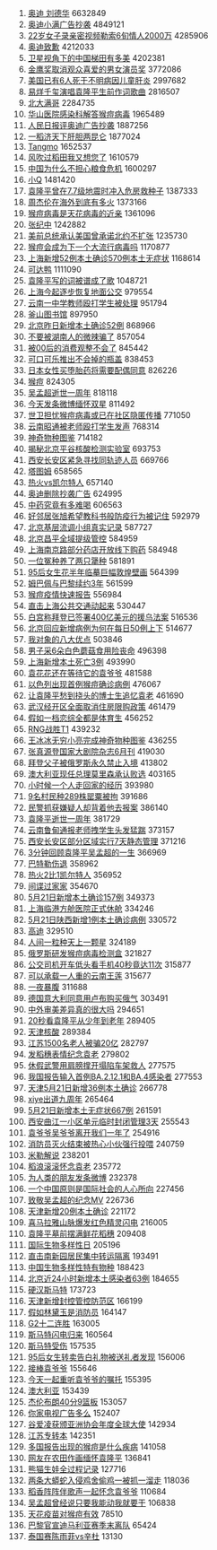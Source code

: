 1. [奥迪 刘德华](https://s.weibo.com//weibo?q=%E5%A5%A5%E8%BF%AA%20%E5%88%98%E5%BE%B7%E5%8D%8E&Refer=top) 6632849
2. [奥迪小满广告抄袭](https://s.weibo.com//weibo?q=%23%E5%A5%A5%E8%BF%AA%E5%B0%8F%E6%BB%A1%E5%B9%BF%E5%91%8A%E6%8A%84%E8%A2%AD%23&Refer=top) 4849121
3. [22岁女子录亲密视频勒索6旬情人2000万](https://s.weibo.com//weibo?q=%2322%E5%B2%81%E5%A5%B3%E5%AD%90%E5%BD%95%E4%BA%B2%E5%AF%86%E8%A7%86%E9%A2%91%E5%8B%92%E7%B4%A26%E6%97%AC%E6%83%85%E4%BA%BA2000%E4%B8%87%23&Refer=top) 4285906
4. [奥迪致歉](https://s.weibo.com//weibo?q=%23%E5%A5%A5%E8%BF%AA%E8%87%B4%E6%AD%89%23&Refer=top) 4212033
5. [卫星视角下的中国梯田有多美](https://s.weibo.com//weibo?q=%23%E5%8D%AB%E6%98%9F%E8%A7%86%E8%A7%92%E4%B8%8B%E7%9A%84%E4%B8%AD%E5%9B%BD%E6%A2%AF%E7%94%B0%E6%9C%89%E5%A4%9A%E7%BE%8E%23&Refer=top) 4202381
6. [金鹰奖取消观众喜爱的男女演员奖](https://s.weibo.com//weibo?q=%23%E9%87%91%E9%B9%B0%E5%A5%96%E5%8F%96%E6%B6%88%E8%A7%82%E4%BC%97%E5%96%9C%E7%88%B1%E7%9A%84%E7%94%B7%E5%A5%B3%E6%BC%94%E5%91%98%E5%A5%96%23&Refer=top) 3772086
7. [美国已有6人死于不明病因儿童肝炎](https://s.weibo.com//weibo?q=%23%E7%BE%8E%E5%9B%BD%E5%B7%B2%E6%9C%896%E4%BA%BA%E6%AD%BB%E4%BA%8E%E4%B8%8D%E6%98%8E%E7%97%85%E5%9B%A0%E5%84%BF%E7%AB%A5%E8%82%9D%E7%82%8E%23&Refer=top) 2997682
8. [易烊千玺演唱袁隆平生前作词歌曲](https://s.weibo.com//weibo?q=%23%E6%98%93%E7%83%8A%E5%8D%83%E7%8E%BA%E6%BC%94%E5%94%B1%E8%A2%81%E9%9A%86%E5%B9%B3%E7%94%9F%E5%89%8D%E4%BD%9C%E8%AF%8D%E6%AD%8C%E6%9B%B2%23&Refer=top) 2816507
9. [北大满哥](https://s.weibo.com//weibo?q=%E5%8C%97%E5%A4%A7%E6%BB%A1%E5%93%A5&Refer=top) 2284735
10. [华山医院感染科解答猴痘病毒](https://s.weibo.com//weibo?q=%23%E5%8D%8E%E5%B1%B1%E5%8C%BB%E9%99%A2%E6%84%9F%E6%9F%93%E7%A7%91%E8%A7%A3%E7%AD%94%E7%8C%B4%E7%97%98%E7%97%85%E6%AF%92%23&Refer=top) 1965489
11. [人民日报评奥迪广告抄袭](https://s.weibo.com//weibo?q=%23%E4%BA%BA%E6%B0%91%E6%97%A5%E6%8A%A5%E8%AF%84%E5%A5%A5%E8%BF%AA%E5%B9%BF%E5%91%8A%E6%8A%84%E8%A2%AD%23&Refer=top) 1887256
12. [一稻济天下肝胆两昆仑](https://s.weibo.com//weibo?q=%23%E4%B8%80%E7%A8%BB%E6%B5%8E%E5%A4%A9%E4%B8%8B%E8%82%9D%E8%83%86%E4%B8%A4%E6%98%86%E4%BB%91%23&Refer=top) 1877024
13. [Tangmo](https://s.weibo.com//weibo?q=Tangmo&Refer=top) 1652537
14. [风吹过稻田我又想您了](https://s.weibo.com//weibo?q=%23%E9%A3%8E%E5%90%B9%E8%BF%87%E7%A8%BB%E7%94%B0%E6%88%91%E5%8F%88%E6%83%B3%E6%82%A8%E4%BA%86%23&Refer=top) 1610579
15. [中国为什么不担心粮食危机](https://s.weibo.com//weibo?q=%23%E4%B8%AD%E5%9B%BD%E4%B8%BA%E4%BB%80%E4%B9%88%E4%B8%8D%E6%8B%85%E5%BF%83%E7%B2%AE%E9%A3%9F%E5%8D%B1%E6%9C%BA%23&Refer=top) 1600297
16. [小Q](https://s.weibo.com//weibo?q=%E5%B0%8FQ&Refer=top) 1481420
17. [袁隆平曾在7.7级地震时冲入危房救种子](https://s.weibo.com//weibo?q=%23%E8%A2%81%E9%9A%86%E5%B9%B3%E6%9B%BE%E5%9C%A87.7%E7%BA%A7%E5%9C%B0%E9%9C%87%E6%97%B6%E5%86%B2%E5%85%A5%E5%8D%B1%E6%88%BF%E6%95%91%E7%A7%8D%E5%AD%90%23&Refer=top) 1387333
18. [周杰伦在海外到底有多火](https://s.weibo.com//weibo?q=%E5%91%A8%E6%9D%B0%E4%BC%A6%E5%9C%A8%E6%B5%B7%E5%A4%96%E5%88%B0%E5%BA%95%E6%9C%89%E5%A4%9A%E7%81%AB&Refer=top) 1373166
19. [猴痘病毒是天花病毒的近亲](https://s.weibo.com//weibo?q=%23%E7%8C%B4%E7%97%98%E7%97%85%E6%AF%92%E6%98%AF%E5%A4%A9%E8%8A%B1%E7%97%85%E6%AF%92%E7%9A%84%E8%BF%91%E4%BA%B2%23&Refer=top) 1361096
20. [张纪中](https://s.weibo.com//weibo?q=%E5%BC%A0%E7%BA%AA%E4%B8%AD&Refer=top) 1242882
21. [美前总统承认美国曾承诺北约不扩张](https://s.weibo.com//weibo?q=%23%E7%BE%8E%E5%89%8D%E6%80%BB%E7%BB%9F%E6%89%BF%E8%AE%A4%E7%BE%8E%E5%9B%BD%E6%9B%BE%E6%89%BF%E8%AF%BA%E5%8C%97%E7%BA%A6%E4%B8%8D%E6%89%A9%E5%BC%A0%23&Refer=top) 1235730
22. [猴痘会成为下一个大流行病毒吗](https://s.weibo.com//weibo?q=%23%E7%8C%B4%E7%97%98%E4%BC%9A%E6%88%90%E4%B8%BA%E4%B8%8B%E4%B8%80%E4%B8%AA%E5%A4%A7%E6%B5%81%E8%A1%8C%E7%97%85%E6%AF%92%E5%90%97%23&Refer=top) 1170877
23. [上海新增52例本土确诊570例本土无症状](https://s.weibo.com//weibo?q=%23%E4%B8%8A%E6%B5%B7%E6%96%B0%E5%A2%9E52%E4%BE%8B%E6%9C%AC%E5%9C%9F%E7%A1%AE%E8%AF%8A570%E4%BE%8B%E6%9C%AC%E5%9C%9F%E6%97%A0%E7%97%87%E7%8A%B6%23&Refer=top) 1168614
24. [可达鸭](https://s.weibo.com//weibo?q=%E5%8F%AF%E8%BE%BE%E9%B8%AD&Refer=top) 1111090
25. [袁隆平写的词被谱成了歌](https://s.weibo.com//weibo?q=%23%E8%A2%81%E9%9A%86%E5%B9%B3%E5%86%99%E7%9A%84%E8%AF%8D%E8%A2%AB%E8%B0%B1%E6%88%90%E4%BA%86%E6%AD%8C%23&Refer=top) 1048721
26. [上海今起逐步恢复地面公交](https://s.weibo.com//weibo?q=%23%E4%B8%8A%E6%B5%B7%E4%BB%8A%E8%B5%B7%E9%80%90%E6%AD%A5%E6%81%A2%E5%A4%8D%E5%9C%B0%E9%9D%A2%E5%85%AC%E4%BA%A4%23&Refer=top) 979554
27. [云南一中学教师殴打学生被处理](https://s.weibo.com//weibo?q=%23%E4%BA%91%E5%8D%97%E4%B8%80%E4%B8%AD%E5%AD%A6%E6%95%99%E5%B8%88%E6%AE%B4%E6%89%93%E5%AD%A6%E7%94%9F%E8%A2%AB%E5%A4%84%E7%90%86%23&Refer=top) 951794
28. [釜山图书馆](https://s.weibo.com//weibo?q=%23%E9%87%9C%E5%B1%B1%E5%9B%BE%E4%B9%A6%E9%A6%86%23&Refer=top) 897950
29. [北京昨日新增本土确诊52例](https://s.weibo.com//weibo?q=%23%E5%8C%97%E4%BA%AC%E6%98%A8%E6%97%A5%E6%96%B0%E5%A2%9E%E6%9C%AC%E5%9C%9F%E7%A1%AE%E8%AF%8A52%E4%BE%8B%23&Refer=top) 868966
30. [不要被湖南人的微辣骗了](https://s.weibo.com//weibo?q=%23%E4%B8%8D%E8%A6%81%E8%A2%AB%E6%B9%96%E5%8D%97%E4%BA%BA%E7%9A%84%E5%BE%AE%E8%BE%A3%E9%AA%97%E4%BA%86%23&Refer=top) 857054
31. [被00后的消费观整不会了](https://s.weibo.com//weibo?q=%23%E8%A2%AB00%E5%90%8E%E7%9A%84%E6%B6%88%E8%B4%B9%E8%A7%82%E6%95%B4%E4%B8%8D%E4%BC%9A%E4%BA%86%23&Refer=top) 845442
32. [可口可乐推出不会掉的瓶盖](https://s.weibo.com//weibo?q=%23%E5%8F%AF%E5%8F%A3%E5%8F%AF%E4%B9%90%E6%8E%A8%E5%87%BA%E4%B8%8D%E4%BC%9A%E6%8E%89%E7%9A%84%E7%93%B6%E7%9B%96%23&Refer=top) 838453
33. [日本女性买堕胎药将需要配偶同意](https://s.weibo.com//weibo?q=%23%E6%97%A5%E6%9C%AC%E5%A5%B3%E6%80%A7%E4%B9%B0%E5%A0%95%E8%83%8E%E8%8D%AF%E5%B0%86%E9%9C%80%E8%A6%81%E9%85%8D%E5%81%B6%E5%90%8C%E6%84%8F%23&Refer=top) 826226
34. [猴痘](https://s.weibo.com//weibo?q=%E7%8C%B4%E7%97%98&Refer=top) 824305
35. [吴孟超逝世一周年](https://s.weibo.com//weibo?q=%23%E5%90%B4%E5%AD%9F%E8%B6%85%E9%80%9D%E4%B8%96%E4%B8%80%E5%91%A8%E5%B9%B4%23&Refer=top) 818118
36. [今天发条微博缅怀双星](https://s.weibo.com//weibo?q=%23%E4%BB%8A%E5%A4%A9%E5%8F%91%E6%9D%A1%E5%BE%AE%E5%8D%9A%E7%BC%85%E6%80%80%E5%8F%8C%E6%98%9F%23&Refer=top) 811492
37. [世卫担忧猴痘病毒或已在社区隐匿传播](https://s.weibo.com//weibo?q=%23%E4%B8%96%E5%8D%AB%E6%8B%85%E5%BF%A7%E7%8C%B4%E7%97%98%E7%97%85%E6%AF%92%E6%88%96%E5%B7%B2%E5%9C%A8%E7%A4%BE%E5%8C%BA%E9%9A%90%E5%8C%BF%E4%BC%A0%E6%92%AD%23&Refer=top) 771050
38. [云南昭通被老师殴打学生发声](https://s.weibo.com//weibo?q=%23%E4%BA%91%E5%8D%97%E6%98%AD%E9%80%9A%E8%A2%AB%E8%80%81%E5%B8%88%E6%AE%B4%E6%89%93%E5%AD%A6%E7%94%9F%E5%8F%91%E5%A3%B0%23&Refer=top) 768314
39. [神奇物种图鉴](https://s.weibo.com//weibo?q=%E7%A5%9E%E5%A5%87%E7%89%A9%E7%A7%8D%E5%9B%BE%E9%89%B4&Refer=top) 714182
40. [揭秘北京平谷核酸检测实验室](https://s.weibo.com//weibo?q=%23%E6%8F%AD%E7%A7%98%E5%8C%97%E4%BA%AC%E5%B9%B3%E8%B0%B7%E6%A0%B8%E9%85%B8%E6%A3%80%E6%B5%8B%E5%AE%9E%E9%AA%8C%E5%AE%A4%23&Refer=top) 693753
41. [西安长安区紧急寻找同轨迹人员](https://s.weibo.com//weibo?q=%23%E8%A5%BF%E5%AE%89%E9%95%BF%E5%AE%89%E5%8C%BA%E7%B4%A7%E6%80%A5%E5%AF%BB%E6%89%BE%E5%90%8C%E8%BD%A8%E8%BF%B9%E4%BA%BA%E5%91%98%23&Refer=top) 669766
42. [塔图姆](https://s.weibo.com//weibo?q=%E5%A1%94%E5%9B%BE%E5%A7%86&Refer=top) 658565
43. [热火vs凯尔特人](https://s.weibo.com//weibo?q=%23%E7%83%AD%E7%81%ABvs%E5%87%AF%E5%B0%94%E7%89%B9%E4%BA%BA%23&Refer=top) 657140
44. [奥迪删除抄袭广告](https://s.weibo.com//weibo?q=%23%E5%A5%A5%E8%BF%AA%E5%88%A0%E9%99%A4%E6%8A%84%E8%A2%AD%E5%B9%BF%E5%91%8A%23&Refer=top) 624995
45. [中药究竟有多难喝](https://s.weibo.com//weibo?q=%23%E4%B8%AD%E8%8D%AF%E7%A9%B6%E7%AB%9F%E6%9C%89%E5%A4%9A%E9%9A%BE%E5%96%9D%23&Refer=top) 606563
46. [好邻居张旭希望教科书般防疫行为被记住](https://s.weibo.com//weibo?q=%23%E5%A5%BD%E9%82%BB%E5%B1%85%E5%BC%A0%E6%97%AD%E5%B8%8C%E6%9C%9B%E6%95%99%E7%A7%91%E4%B9%A6%E8%88%AC%E9%98%B2%E7%96%AB%E8%A1%8C%E4%B8%BA%E8%A2%AB%E8%AE%B0%E4%BD%8F%23&Refer=top) 592979
47. [北京基层流调小组真实记录](https://s.weibo.com//weibo?q=%23%E5%8C%97%E4%BA%AC%E5%9F%BA%E5%B1%82%E6%B5%81%E8%B0%83%E5%B0%8F%E7%BB%84%E7%9C%9F%E5%AE%9E%E8%AE%B0%E5%BD%95%23&Refer=top) 587727
48. [北京昌平全域提级管控](https://s.weibo.com//weibo?q=%23%E5%8C%97%E4%BA%AC%E6%98%8C%E5%B9%B3%E5%85%A8%E5%9F%9F%E6%8F%90%E7%BA%A7%E7%AE%A1%E6%8E%A7%23&Refer=top) 584959
49. [上海南京路部分药店开放线下购药](https://s.weibo.com//weibo?q=%23%E4%B8%8A%E6%B5%B7%E5%8D%97%E4%BA%AC%E8%B7%AF%E9%83%A8%E5%88%86%E8%8D%AF%E5%BA%97%E5%BC%80%E6%94%BE%E7%BA%BF%E4%B8%8B%E8%B4%AD%E8%8D%AF%23&Refer=top) 584948
50. [一位冤种养了两只犟种](https://s.weibo.com//weibo?q=%23%E4%B8%80%E4%BD%8D%E5%86%A4%E7%A7%8D%E5%85%BB%E4%BA%86%E4%B8%A4%E5%8F%AA%E7%8A%9F%E7%A7%8D%23&Refer=top) 581891
51. [95后女生花半年临摹巨幅敦煌壁画](https://s.weibo.com//weibo?q=%2395%E5%90%8E%E5%A5%B3%E7%94%9F%E8%8A%B1%E5%8D%8A%E5%B9%B4%E4%B8%B4%E6%91%B9%E5%B7%A8%E5%B9%85%E6%95%A6%E7%85%8C%E5%A3%81%E7%94%BB%23&Refer=top) 564399
52. [姆巴佩与巴黎续约3年](https://s.weibo.com//weibo?q=%23%E5%A7%86%E5%B7%B4%E4%BD%A9%E4%B8%8E%E5%B7%B4%E9%BB%8E%E7%BB%AD%E7%BA%A63%E5%B9%B4%23&Refer=top) 561599
53. [猴痘疫情快速报告](https://s.weibo.com//weibo?q=%23%E7%8C%B4%E7%97%98%E7%96%AB%E6%83%85%E5%BF%AB%E9%80%9F%E6%8A%A5%E5%91%8A%23&Refer=top) 556984
54. [直击上海公共交通动起来](https://s.weibo.com//weibo?q=%23%E7%9B%B4%E5%87%BB%E4%B8%8A%E6%B5%B7%E5%85%AC%E5%85%B1%E4%BA%A4%E9%80%9A%E5%8A%A8%E8%B5%B7%E6%9D%A5%23&Refer=top) 530447
55. [白宫称拜登已签署400亿美元的援乌法案](https://s.weibo.com//weibo?q=%23%E7%99%BD%E5%AE%AB%E7%A7%B0%E6%8B%9C%E7%99%BB%E5%B7%B2%E7%AD%BE%E7%BD%B2400%E4%BA%BF%E7%BE%8E%E5%85%83%E7%9A%84%E6%8F%B4%E4%B9%8C%E6%B3%95%E6%A1%88%23&Refer=top) 516536
56. [北京回应新增病例为何在每日50例上下](https://s.weibo.com//weibo?q=%23%E5%8C%97%E4%BA%AC%E5%9B%9E%E5%BA%94%E6%96%B0%E5%A2%9E%E7%97%85%E4%BE%8B%E4%B8%BA%E4%BD%95%E5%9C%A8%E6%AF%8F%E6%97%A550%E4%BE%8B%E4%B8%8A%E4%B8%8B%23&Refer=top) 514677
57. [我对象的八大优点](https://s.weibo.com//weibo?q=%23%E6%88%91%E5%AF%B9%E8%B1%A1%E7%9A%84%E5%85%AB%E5%A4%A7%E4%BC%98%E7%82%B9%23&Refer=top) 503846
58. [男子采6朵白色蘑菇食用险丧命](https://s.weibo.com//weibo?q=%23%E7%94%B7%E5%AD%90%E9%87%876%E6%9C%B5%E7%99%BD%E8%89%B2%E8%98%91%E8%8F%87%E9%A3%9F%E7%94%A8%E9%99%A9%E4%B8%A7%E5%91%BD%23&Refer=top) 496398
59. [上海新增本土死亡3例](https://s.weibo.com//weibo?q=%23%E4%B8%8A%E6%B5%B7%E6%96%B0%E5%A2%9E%E6%9C%AC%E5%9C%9F%E6%AD%BB%E4%BA%A13%E4%BE%8B%23&Refer=top) 493990
60. [袁花花还在等待它的袁爷爷](https://s.weibo.com//weibo?q=%23%E8%A2%81%E8%8A%B1%E8%8A%B1%E8%BF%98%E5%9C%A8%E7%AD%89%E5%BE%85%E5%AE%83%E7%9A%84%E8%A2%81%E7%88%B7%E7%88%B7%23&Refer=top) 481588
61. [以色列出现首例猴痘确诊病例](https://s.weibo.com//weibo?q=%23%E4%BB%A5%E8%89%B2%E5%88%97%E5%87%BA%E7%8E%B0%E9%A6%96%E4%BE%8B%E7%8C%B4%E7%97%98%E7%A1%AE%E8%AF%8A%E7%97%85%E4%BE%8B%23&Refer=top) 476067
62. [让袁隆平愁到挠头的博士生追忆袁老](https://s.weibo.com//weibo?q=%23%E8%AE%A9%E8%A2%81%E9%9A%86%E5%B9%B3%E6%84%81%E5%88%B0%E6%8C%A0%E5%A4%B4%E7%9A%84%E5%8D%9A%E5%A3%AB%E7%94%9F%E8%BF%BD%E5%BF%86%E8%A2%81%E8%80%81%23&Refer=top) 461690
63. [武汉经开区全面取消住房限购政策](https://s.weibo.com//weibo?q=%23%E6%AD%A6%E6%B1%89%E7%BB%8F%E5%BC%80%E5%8C%BA%E5%85%A8%E9%9D%A2%E5%8F%96%E6%B6%88%E4%BD%8F%E6%88%BF%E9%99%90%E8%B4%AD%E6%94%BF%E7%AD%96%23&Refer=top) 461479
64. [假如一档恋综全都是体育生](https://s.weibo.com//weibo?q=%23%E5%81%87%E5%A6%82%E4%B8%80%E6%A1%A3%E6%81%8B%E7%BB%BC%E5%85%A8%E9%83%BD%E6%98%AF%E4%BD%93%E8%82%B2%E7%94%9F%23&Refer=top) 456252
65. [RNG战胜T1](https://s.weibo.com//weibo?q=%23RNG%E6%88%98%E8%83%9CT1%23&Refer=top) 439232
66. [王冰冰无穷小亮完成神奇物种图鉴](https://s.weibo.com//weibo?q=%23%E7%8E%8B%E5%86%B0%E5%86%B0%E6%97%A0%E7%A9%B7%E5%B0%8F%E4%BA%AE%E5%AE%8C%E6%88%90%E7%A5%9E%E5%A5%87%E7%89%A9%E7%A7%8D%E5%9B%BE%E9%89%B4%23&Refer=top) 436255
67. [张真源登国家大剧院杂志6月刊](https://s.weibo.com//weibo?q=%23%E5%BC%A0%E7%9C%9F%E6%BA%90%E7%99%BB%E5%9B%BD%E5%AE%B6%E5%A4%A7%E5%89%A7%E9%99%A2%E6%9D%82%E5%BF%976%E6%9C%88%E5%88%8A%23&Refer=top) 419030
68. [拜登父子被俄罗斯永久禁止入境](https://s.weibo.com//weibo?q=%23%E6%8B%9C%E7%99%BB%E7%88%B6%E5%AD%90%E8%A2%AB%E4%BF%84%E7%BD%97%E6%96%AF%E6%B0%B8%E4%B9%85%E7%A6%81%E6%AD%A2%E5%85%A5%E5%A2%83%23&Refer=top) 413802
69. [澳大利亚现任总理莫里森承认败选](https://s.weibo.com//weibo?q=%23%E6%BE%B3%E5%A4%A7%E5%88%A9%E4%BA%9A%E7%8E%B0%E4%BB%BB%E6%80%BB%E7%90%86%E8%8E%AB%E9%87%8C%E6%A3%AE%E6%89%BF%E8%AE%A4%E8%B4%A5%E9%80%89%23&Refer=top) 403165
70. [小时候一个人走回家的经历](https://s.weibo.com//weibo?q=%23%E5%B0%8F%E6%97%B6%E5%80%99%E4%B8%80%E4%B8%AA%E4%BA%BA%E8%B5%B0%E5%9B%9E%E5%AE%B6%E7%9A%84%E7%BB%8F%E5%8E%86%23&Refer=top) 393980
71. [9名村民种289株罂粟被拘](https://s.weibo.com//weibo?q=%239%E5%90%8D%E6%9D%91%E6%B0%91%E7%A7%8D289%E6%A0%AA%E7%BD%82%E7%B2%9F%E8%A2%AB%E6%8B%98%23&Refer=top) 391686
72. [民警抓获嫌疑人却背着他去报案](https://s.weibo.com//weibo?q=%23%E6%B0%91%E8%AD%A6%E6%8A%93%E8%8E%B7%E5%AB%8C%E7%96%91%E4%BA%BA%E5%8D%B4%E8%83%8C%E7%9D%80%E4%BB%96%E5%8E%BB%E6%8A%A5%E6%A1%88%23&Refer=top) 386140
73. [袁隆平逝世一周年](https://s.weibo.com//weibo?q=%23%E8%A2%81%E9%9A%86%E5%B9%B3%E9%80%9D%E4%B8%96%E4%B8%80%E5%91%A8%E5%B9%B4%23&Refer=top) 381729
74. [云南鲁甸通报老师拽学生头发猛踹](https://s.weibo.com//weibo?q=%23%E4%BA%91%E5%8D%97%E9%B2%81%E7%94%B8%E9%80%9A%E6%8A%A5%E8%80%81%E5%B8%88%E6%8B%BD%E5%AD%A6%E7%94%9F%E5%A4%B4%E5%8F%91%E7%8C%9B%E8%B8%B9%23&Refer=top) 373157
75. [西安长安区部分区域实行7天静态管理](https://s.weibo.com//weibo?q=%23%E8%A5%BF%E5%AE%89%E9%95%BF%E5%AE%89%E5%8C%BA%E9%83%A8%E5%88%86%E5%8C%BA%E5%9F%9F%E5%AE%9E%E8%A1%8C7%E5%A4%A9%E9%9D%99%E6%80%81%E7%AE%A1%E7%90%86%23&Refer=top) 371216
76. [3分钟回顾袁隆平吴孟超的一生](https://s.weibo.com//weibo?q=%233%E5%88%86%E9%92%9F%E5%9B%9E%E9%A1%BE%E8%A2%81%E9%9A%86%E5%B9%B3%E5%90%B4%E5%AD%9F%E8%B6%85%E7%9A%84%E4%B8%80%E7%94%9F%23&Refer=top) 366969
77. [巴特勒伤退](https://s.weibo.com//weibo?q=%23%E5%B7%B4%E7%89%B9%E5%8B%92%E4%BC%A4%E9%80%80%23&Refer=top) 358962
78. [热火2比1凯尔特人](https://s.weibo.com//weibo?q=%23%E7%83%AD%E7%81%AB2%E6%AF%941%E5%87%AF%E5%B0%94%E7%89%B9%E4%BA%BA%23&Refer=top) 356952
79. [间谍过家家](https://s.weibo.com//weibo?q=%23%E9%97%B4%E8%B0%8D%E8%BF%87%E5%AE%B6%E5%AE%B6%23&Refer=top) 354670
80. [5月21日新增本土确诊157例](https://s.weibo.com//weibo?q=%235%E6%9C%8821%E6%97%A5%E6%96%B0%E5%A2%9E%E6%9C%AC%E5%9C%9F%E7%A1%AE%E8%AF%8A157%E4%BE%8B%23&Refer=top) 349373
81. [上海临港方舱医院正式休舱](https://s.weibo.com//weibo?q=%23%E4%B8%8A%E6%B5%B7%E4%B8%B4%E6%B8%AF%E6%96%B9%E8%88%B1%E5%8C%BB%E9%99%A2%E6%AD%A3%E5%BC%8F%E4%BC%91%E8%88%B1%23&Refer=top) 334246
82. [5月21日陕西新增1例本土确诊病例](https://s.weibo.com//weibo?q=%235%E6%9C%8821%E6%97%A5%E9%99%95%E8%A5%BF%E6%96%B0%E5%A2%9E1%E4%BE%8B%E6%9C%AC%E5%9C%9F%E7%A1%AE%E8%AF%8A%E7%97%85%E4%BE%8B%23&Refer=top) 330572
83. [高迪](https://s.weibo.com//weibo?q=%E9%AB%98%E8%BF%AA&Refer=top) 329510
84. [人间一粒种天上一颗星](https://s.weibo.com//weibo?q=%23%E4%BA%BA%E9%97%B4%E4%B8%80%E7%B2%92%E7%A7%8D%E5%A4%A9%E4%B8%8A%E4%B8%80%E9%A2%97%E6%98%9F%23&Refer=top) 324189
85. [俄罗斯研发猴痘病毒检测盒](https://s.weibo.com//weibo?q=%23%E4%BF%84%E7%BD%97%E6%96%AF%E7%A0%94%E5%8F%91%E7%8C%B4%E7%97%98%E7%97%85%E6%AF%92%E6%A3%80%E6%B5%8B%E7%9B%92%23&Refer=top) 321827
86. [公交司机开车低头看手机40秒竟达11次](https://s.weibo.com//weibo?q=%23%E5%85%AC%E4%BA%A4%E5%8F%B8%E6%9C%BA%E5%BC%80%E8%BD%A6%E4%BD%8E%E5%A4%B4%E7%9C%8B%E6%89%8B%E6%9C%BA40%E7%A7%92%E7%AB%9F%E8%BE%BE11%E6%AC%A1%23&Refer=top) 315877
87. [可以承载一人重的云南王莲](https://s.weibo.com//weibo?q=%23%E5%8F%AF%E4%BB%A5%E6%89%BF%E8%BD%BD%E4%B8%80%E4%BA%BA%E9%87%8D%E7%9A%84%E4%BA%91%E5%8D%97%E7%8E%8B%E8%8E%B2%23&Refer=top) 315677
88. [一夜暴腹](https://s.weibo.com//weibo?q=%23%E4%B8%80%E5%A4%9C%E6%9A%B4%E8%85%B9%23&Refer=top) 311688
89. [德国意大利同意用卢布购买俄气](https://s.weibo.com//weibo?q=%23%E5%BE%B7%E5%9B%BD%E6%84%8F%E5%A4%A7%E5%88%A9%E5%90%8C%E6%84%8F%E7%94%A8%E5%8D%A2%E5%B8%83%E8%B4%AD%E4%B9%B0%E4%BF%84%E6%B0%94%23&Refer=top) 303491
90. [中外审美差异真的很大吗](https://s.weibo.com//weibo?q=%E4%B8%AD%E5%A4%96%E5%AE%A1%E7%BE%8E%E5%B7%AE%E5%BC%82%E7%9C%9F%E7%9A%84%E5%BE%88%E5%A4%A7%E5%90%97&Refer=top) 294651
91. [20秒看袁隆平从少年到老年](https://s.weibo.com//weibo?q=%2320%E7%A7%92%E7%9C%8B%E8%A2%81%E9%9A%86%E5%B9%B3%E4%BB%8E%E5%B0%91%E5%B9%B4%E5%88%B0%E8%80%81%E5%B9%B4%23&Refer=top) 289405
92. [天津核酸](https://s.weibo.com//weibo?q=%E5%A4%A9%E6%B4%A5%E6%A0%B8%E9%85%B8&Refer=top) 289384
93. [江苏1500名老人被骗20亿](https://s.weibo.com//weibo?q=%23%E6%B1%9F%E8%8B%8F1500%E5%90%8D%E8%80%81%E4%BA%BA%E8%A2%AB%E9%AA%9720%E4%BA%BF%23&Refer=top) 282797
94. [发稻穗表情纪念袁老](https://s.weibo.com//weibo?q=%23%E5%8F%91%E7%A8%BB%E7%A9%97%E8%A1%A8%E6%83%85%E7%BA%AA%E5%BF%B5%E8%A2%81%E8%80%81%23&Refer=top) 279802
95. [休假武警用肩膀撑开塌陷车架救人](https://s.weibo.com//weibo?q=%23%E4%BC%91%E5%81%87%E6%AD%A6%E8%AD%A6%E7%94%A8%E8%82%A9%E8%86%80%E6%92%91%E5%BC%80%E5%A1%8C%E9%99%B7%E8%BD%A6%E6%9E%B6%E6%95%91%E4%BA%BA%23&Refer=top) 277575
96. [我国报告输入首例BA.2.12.1和BA.4感染者](https://s.weibo.com//weibo?q=%23%E6%88%91%E5%9B%BD%E6%8A%A5%E5%91%8A%E8%BE%93%E5%85%A5%E9%A6%96%E4%BE%8BBA.2.12.1%E5%92%8CBA.4%E6%84%9F%E6%9F%93%E8%80%85%23&Refer=top) 277553
97. [天津5月21日新增36例本土确诊](https://s.weibo.com//weibo?q=%23%E5%A4%A9%E6%B4%A55%E6%9C%8821%E6%97%A5%E6%96%B0%E5%A2%9E36%E4%BE%8B%E6%9C%AC%E5%9C%9F%E7%A1%AE%E8%AF%8A%23&Refer=top) 266778
98. [xiye出道九周年](https://s.weibo.com//weibo?q=%23xiye%E5%87%BA%E9%81%93%E4%B9%9D%E5%91%A8%E5%B9%B4%23&Refer=top) 265464
99. [5月21日新增本土无症状667例](https://s.weibo.com//weibo?q=%235%E6%9C%8821%E6%97%A5%E6%96%B0%E5%A2%9E%E6%9C%AC%E5%9C%9F%E6%97%A0%E7%97%87%E7%8A%B6667%E4%BE%8B%23&Refer=top) 261591
100. [西安曲江一小区单元临时封闭管理3天](https://s.weibo.com//weibo?q=%23%E8%A5%BF%E5%AE%89%E6%9B%B2%E6%B1%9F%E4%B8%80%E5%B0%8F%E5%8C%BA%E5%8D%95%E5%85%83%E4%B8%B4%E6%97%B6%E5%B0%81%E9%97%AD%E7%AE%A1%E7%90%863%E5%A4%A9%23&Refer=top) 255543
101. [袁爷爷吴爷爷离开我们一年了](https://s.weibo.com//weibo?q=%23%E8%A2%81%E7%88%B7%E7%88%B7%E5%90%B4%E7%88%B7%E7%88%B7%E7%A6%BB%E5%BC%80%E6%88%91%E4%BB%AC%E4%B8%80%E5%B9%B4%E4%BA%86%23&Refer=top) 254916
102. [消防员灭火结束被热心小伙强行投喂](https://s.weibo.com//weibo?q=%23%E6%B6%88%E9%98%B2%E5%91%98%E7%81%AD%E7%81%AB%E7%BB%93%E6%9D%9F%E8%A2%AB%E7%83%AD%E5%BF%83%E5%B0%8F%E4%BC%99%E5%BC%BA%E8%A1%8C%E6%8A%95%E5%96%82%23&Refer=top) 240759
103. [米勒解说](https://s.weibo.com//weibo?q=%E7%B1%B3%E5%8B%92%E8%A7%A3%E8%AF%B4&Refer=top) 238201
104. [稻浪滚滚怀念袁老](https://s.weibo.com//weibo?q=%E7%A8%BB%E6%B5%AA%E6%BB%9A%E6%BB%9A%E6%80%80%E5%BF%B5%E8%A2%81%E8%80%81&Refer=top) 235772
105. [为人类的朋友发条微博](https://s.weibo.com//weibo?q=%23%E4%B8%BA%E4%BA%BA%E7%B1%BB%E7%9A%84%E6%9C%8B%E5%8F%8B%E5%8F%91%E6%9D%A1%E5%BE%AE%E5%8D%9A%23&Refer=top) 232378
106. [一个中国原则是国际社会的人心所向](https://s.weibo.com//weibo?q=%23%E4%B8%80%E4%B8%AA%E4%B8%AD%E5%9B%BD%E5%8E%9F%E5%88%99%E6%98%AF%E5%9B%BD%E9%99%85%E7%A4%BE%E4%BC%9A%E7%9A%84%E4%BA%BA%E5%BF%83%E6%89%80%E5%90%91%23&Refer=top) 227456
107. [致敬吴孟超的纪念MV](https://s.weibo.com//weibo?q=%23%E8%87%B4%E6%95%AC%E5%90%B4%E5%AD%9F%E8%B6%85%E7%9A%84%E7%BA%AA%E5%BF%B5MV%23&Refer=top) 226736
108. [天津新增20例本土确诊](https://s.weibo.com//weibo?q=%23%E5%A4%A9%E6%B4%A5%E6%96%B0%E5%A2%9E20%E4%BE%8B%E6%9C%AC%E5%9C%9F%E7%A1%AE%E8%AF%8A%23&Refer=top) 221172
109. [喜马拉雅山脉爆发红色精灵闪电](https://s.weibo.com//weibo?q=%23%E5%96%9C%E9%A9%AC%E6%8B%89%E9%9B%85%E5%B1%B1%E8%84%89%E7%88%86%E5%8F%91%E7%BA%A2%E8%89%B2%E7%B2%BE%E7%81%B5%E9%97%AA%E7%94%B5%23&Refer=top) 216005
110. [袁隆平墓前摆满鲜花稻穗](https://s.weibo.com//weibo?q=%23%E8%A2%81%E9%9A%86%E5%B9%B3%E5%A2%93%E5%89%8D%E6%91%86%E6%BB%A1%E9%B2%9C%E8%8A%B1%E7%A8%BB%E7%A9%97%23&Refer=top) 209408
111. [国际生物多样性日](https://s.weibo.com//weibo?q=%23%E5%9B%BD%E9%99%85%E7%94%9F%E7%89%A9%E5%A4%9A%E6%A0%B7%E6%80%A7%E6%97%A5%23&Refer=top) 205196
112. [直击南新园居民集中转运隔离](https://s.weibo.com//weibo?q=%23%E7%9B%B4%E5%87%BB%E5%8D%97%E6%96%B0%E5%9B%AD%E5%B1%85%E6%B0%91%E9%9B%86%E4%B8%AD%E8%BD%AC%E8%BF%90%E9%9A%94%E7%A6%BB%23&Refer=top) 193491
113. [中国生物多样性特有物种](https://s.weibo.com//weibo?q=%23%E4%B8%AD%E5%9B%BD%E7%94%9F%E7%89%A9%E5%A4%9A%E6%A0%B7%E6%80%A7%E7%89%B9%E6%9C%89%E7%89%A9%E7%A7%8D%23&Refer=top) 188423
114. [北京近24小时新增本土感染者63例](https://s.weibo.com//weibo?q=%23%E5%8C%97%E4%BA%AC%E8%BF%9124%E5%B0%8F%E6%97%B6%E6%96%B0%E5%A2%9E%E6%9C%AC%E5%9C%9F%E6%84%9F%E6%9F%93%E8%80%8563%E4%BE%8B%23&Refer=top) 184655
115. [硬汉斯马特](https://s.weibo.com//weibo?q=%E7%A1%AC%E6%B1%89%E6%96%AF%E9%A9%AC%E7%89%B9&Refer=top) 173723
116. [天津新增封控管控防范区](https://s.weibo.com//weibo?q=%E5%A4%A9%E6%B4%A5%E6%96%B0%E5%A2%9E%E5%B0%81%E6%8E%A7%E7%AE%A1%E6%8E%A7%E9%98%B2%E8%8C%83%E5%8C%BA&Refer=top) 166199
117. [假如林黛玉是消防员](https://s.weibo.com//weibo?q=%23%E5%81%87%E5%A6%82%E6%9E%97%E9%BB%9B%E7%8E%89%E6%98%AF%E6%B6%88%E9%98%B2%E5%91%98%23&Refer=top) 164147
118. [G2十二连胜](https://s.weibo.com//weibo?q=%23G2%E5%8D%81%E4%BA%8C%E8%BF%9E%E8%83%9C%23&Refer=top) 163005
119. [斯马特闪电归来](https://s.weibo.com//weibo?q=%23%E6%96%AF%E9%A9%AC%E7%89%B9%E9%97%AA%E7%94%B5%E5%BD%92%E6%9D%A5%23&Refer=top) 160564
120. [斯马特受伤](https://s.weibo.com//weibo?q=%23%E6%96%AF%E9%A9%AC%E7%89%B9%E5%8F%97%E4%BC%A4%23&Refer=top) 157535
121. [95后女生转卖告白礼物被送礼者发现](https://s.weibo.com//weibo?q=%2395%E5%90%8E%E5%A5%B3%E7%94%9F%E8%BD%AC%E5%8D%96%E5%91%8A%E7%99%BD%E7%A4%BC%E7%89%A9%E8%A2%AB%E9%80%81%E7%A4%BC%E8%80%85%E5%8F%91%E7%8E%B0%23&Refer=top) 156006
122. [接棒袁爷爷](https://s.weibo.com//weibo?q=%23%E6%8E%A5%E6%A3%92%E8%A2%81%E7%88%B7%E7%88%B7%23&Refer=top) 155646
123. [今天一起重听袁爷爷的嘱托](https://s.weibo.com//weibo?q=%23%E4%BB%8A%E5%A4%A9%E4%B8%80%E8%B5%B7%E9%87%8D%E5%90%AC%E8%A2%81%E7%88%B7%E7%88%B7%E7%9A%84%E5%98%B1%E6%89%98%23&Refer=top) 155395
124. [澳大利亚](https://s.weibo.com//weibo?q=%E6%BE%B3%E5%A4%A7%E5%88%A9%E4%BA%9A&Refer=top) 153439
125. [杰伦布朗40分9篮板](https://s.weibo.com//weibo?q=%23%E6%9D%B0%E4%BC%A6%E5%B8%83%E6%9C%9740%E5%88%869%E7%AF%AE%E6%9D%BF%23&Refer=top) 153057
126. [你家电视广告多么](https://s.weibo.com//weibo?q=%23%E4%BD%A0%E5%AE%B6%E7%94%B5%E8%A7%86%E5%B9%BF%E5%91%8A%E5%A4%9A%E4%B9%88%23&Refer=top) 152407
127. [谷爱凌获颁亚洲协会年度全球大使](https://s.weibo.com//weibo?q=%23%E8%B0%B7%E7%88%B1%E5%87%8C%E8%8E%B7%E9%A2%81%E4%BA%9A%E6%B4%B2%E5%8D%8F%E4%BC%9A%E5%B9%B4%E5%BA%A6%E5%85%A8%E7%90%83%E5%A4%A7%E4%BD%BF%23&Refer=top) 142934
128. [江苏专转本](https://s.weibo.com//weibo?q=%E6%B1%9F%E8%8B%8F%E4%B8%93%E8%BD%AC%E6%9C%AC&Refer=top) 142351
129. [多国报告出现的猴痘是什么疾病](https://s.weibo.com//weibo?q=%23%E5%A4%9A%E5%9B%BD%E6%8A%A5%E5%91%8A%E5%87%BA%E7%8E%B0%E7%9A%84%E7%8C%B4%E7%97%98%E6%98%AF%E4%BB%80%E4%B9%88%E7%96%BE%E7%97%85%23&Refer=top) 141058
130. [网友在农田作画缅怀袁隆平](https://s.weibo.com//weibo?q=%23%E7%BD%91%E5%8F%8B%E5%9C%A8%E5%86%9C%E7%94%B0%E4%BD%9C%E7%94%BB%E7%BC%85%E6%80%80%E8%A2%81%E9%9A%86%E5%B9%B3%23&Refer=top) 136841
131. [熊猫生娃全过程记录](https://s.weibo.com//weibo?q=%23%E7%86%8A%E7%8C%AB%E7%94%9F%E5%A8%83%E5%85%A8%E8%BF%87%E7%A8%8B%E8%AE%B0%E5%BD%95%23&Refer=top) 127716
132. [两条大蟒蛇入侵鸡舍偷鸡一被抓一溜走](https://s.weibo.com//weibo?q=%23%E4%B8%A4%E6%9D%A1%E5%A4%A7%E8%9F%92%E8%9B%87%E5%85%A5%E4%BE%B5%E9%B8%A1%E8%88%8D%E5%81%B7%E9%B8%A1%E4%B8%80%E8%A2%AB%E6%8A%93%E4%B8%80%E6%BA%9C%E8%B5%B0%23&Refer=top) 118036
133. [稻香阵阵伴歌声一起怀念袁爷爷](https://s.weibo.com//weibo?q=%23%E7%A8%BB%E9%A6%99%E9%98%B5%E9%98%B5%E4%BC%B4%E6%AD%8C%E5%A3%B0%E4%B8%80%E8%B5%B7%E6%80%80%E5%BF%B5%E8%A2%81%E7%88%B7%E7%88%B7%23&Refer=top) 110684
134. [吴孟超曾经说只要我能动我就要干](https://s.weibo.com//weibo?q=%23%E5%90%B4%E5%AD%9F%E8%B6%85%E6%9B%BE%E7%BB%8F%E8%AF%B4%E5%8F%AA%E8%A6%81%E6%88%91%E8%83%BD%E5%8A%A8%E6%88%91%E5%B0%B1%E8%A6%81%E5%B9%B2%23&Refer=top) 106838
135. [天花疫苗对猴痘有效](https://s.weibo.com//weibo?q=%23%E5%A4%A9%E8%8A%B1%E7%96%AB%E8%8B%97%E5%AF%B9%E7%8C%B4%E7%97%98%E6%9C%89%E6%95%88%23&Refer=top) 78510
136. [巴黎官宣迪马利亚赛季末离队](https://s.weibo.com//weibo?q=%23%E5%B7%B4%E9%BB%8E%E5%AE%98%E5%AE%A3%E8%BF%AA%E9%A9%AC%E5%88%A9%E4%BA%9A%E8%B5%9B%E5%AD%A3%E6%9C%AB%E7%A6%BB%E9%98%9F%23&Refer=top) 65424
137. [泰国赛陈雨菲vs辛杜](https://s.weibo.com//weibo?q=%23%E6%B3%B0%E5%9B%BD%E8%B5%9B%E9%99%88%E9%9B%A8%E8%8F%B2vs%E8%BE%9B%E6%9D%9C%23&Refer=top) 13130
